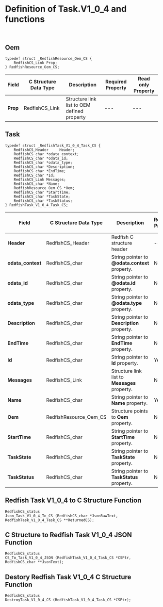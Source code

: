 # Definition of Task.V1_0_4 and functions<br><br>

## Oem
    typedef struct _RedfishResource_Oem_CS {
        RedfishCS_Link Prop;
    } RedfishResource_Oem_CS;

|Field |C Structure Data Type|Description |Required Property|Read only Property
| ---  | --- | --- | --- | ---
|**Prop**|RedfishCS_Link| Structure link list to OEM defined property| ---| ---


## Task
    typedef struct _RedfishTask_V1_0_4_Task_CS {
        RedfishCS_Header     Header;
        RedfishCS_char *odata_context;
        RedfishCS_char *odata_id;
        RedfishCS_char *odata_type;
        RedfishCS_char *Description;
        RedfishCS_char *EndTime;
        RedfishCS_char *Id;
        RedfishCS_Link Messages;
        RedfishCS_char *Name;
        RedfishResource_Oem_CS *Oem;
        RedfishCS_char *StartTime;
        RedfishCS_char *TaskState;
        RedfishCS_char *TaskStatus;
    } RedfishTask_V1_0_4_Task_CS;

|Field |C Structure Data Type|Description |Required Property|Read only Property
| ---  | --- | --- | --- | ---
|**Header**|RedfishCS_Header|Redfish C structure header|---|---
|**odata_context**|RedfishCS_char| String pointer to **@odata.context** property.| No| No
|**odata_id**|RedfishCS_char| String pointer to **@odata.id** property.| No| No
|**odata_type**|RedfishCS_char| String pointer to **@odata.type** property.| No| No
|**Description**|RedfishCS_char| String pointer to **Description** property.| No| Yes
|**EndTime**|RedfishCS_char| String pointer to **EndTime** property.| No| Yes
|**Id**|RedfishCS_char| String pointer to **Id** property.| Yes| Yes
|**Messages**|RedfishCS_Link| Structure link list to **Messages** property.| No| No
|**Name**|RedfishCS_char| String pointer to **Name** property.| Yes| Yes
|**Oem**|RedfishResource_Oem_CS| Structure points to **Oem** property.| No| No
|**StartTime**|RedfishCS_char| String pointer to **StartTime** property.| No| Yes
|**TaskState**|RedfishCS_char| String pointer to **TaskState** property.| No| Yes
|**TaskStatus**|RedfishCS_char| String pointer to **TaskStatus** property.| No| Yes
## Redfish Task V1_0_4 to C Structure Function
    RedfishCS_status
    Json_Task_V1_0_4_To_CS (RedfishCS_char *JsonRawText, RedfishTask_V1_0_4_Task_CS **ReturnedCS);

## C Structure to Redfish Task V1_0_4 JSON Function
    RedfishCS_status
    CS_To_Task_V1_0_4_JSON (RedfishTask_V1_0_4_Task_CS *CSPtr, RedfishCS_char **JsonText);

## Destory Redfish Task V1_0_4 C Structure Function
    RedfishCS_status
    DestroyTask_V1_0_4_CS (RedfishTask_V1_0_4_Task_CS *CSPtr);

